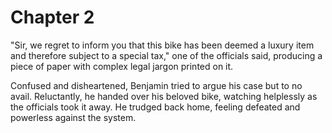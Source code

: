 # Chapter 2

"Sir, we regret to inform you that this bike has been deemed a luxury item and therefore subject to a special tax," one of the officials said, producing a piece of paper with complex legal jargon printed on it.

Confused and disheartened, Benjamin tried to argue his case but to no avail. Reluctantly, he handed over his beloved bike, watching helplessly as the officials took it away. He trudged back home, feeling defeated and powerless against the system.

